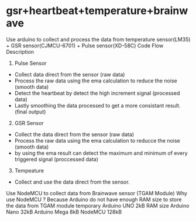 # gsr+heartbeat+temperature+brainwave
Use arduino to collect and process the data from temperature sensor(LM35) + GSR sensor(CJMCU-6701) + Pulse sensor(XD-58C)
Code Flow Description
1. Pulse Sensor 
 - Collect data direct from the sensor (raw data)
 - Process the raw data using the ema calculation to reduce the noise (smooth data)
 - Detect the heartbeat by detect the high increment signal (processed data)
 - Lastly smoothing the data processed to get a more consistant result. (final output)
2. GSR Sensor
 - Collect the data direct from the sensor (raw data)
 - Process the raw data using the ema calculation to reducce the noise (smooth data)
 - by using the ema result can detect the maximum and minimum of every triggered signal (proccessed data)
3. Tempeature
 - Collect and use the data direct from the sensor.

Use NodeMCU to collect data from Brainwave sensor (TGAM Module)
Why use NodeMCU ?
Because Arduino do not have enough RAM size to store the data from TGAM module temporary
Arduino UNO 2kB RAM size
Arduino Nano 32kB
Arduino Mega 8kB
NodeMCU 128kB
